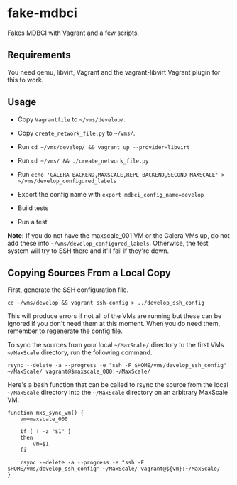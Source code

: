 # fake-mdbci

Fakes MDBCI with Vagrant and a few scripts.

## Requirements

You need qemu, libvirt, Vagrant and the vagrant-libvirt Vagrant plugin for this to work.

## Usage

- Copy `Vagrantfile` to `~/vms/develop/`.

- Copy `create_network_file.py` to `~/vms/`.

- Run `cd ~/vms/develop/ && vagrant up --provider=libvirt`

- Run `cd ~/vms/ && ./create_network_file.py`

- Run `echo 'GALERA_BACKEND,MAXSCALE,REPL_BACKEND,SECOND_MAXSCALE' > ~/vms/develop_configured_labels`

- Export the config name with `export mdbci_config_name=develop`

- Build tests

- Run a test

**Note:** If you do not have the maxscale_001 VM or the Galera VMs up, do not
  add these into `~/vms/develop_configured_labels`. Otherwise, the test system
  will try to SSH there and it'll fail if they're down.

## Copying Sources From a Local Copy

First, generate the SSH configuration file.

```
cd ~/vms/develop && vagrant ssh-config > ../develop_ssh_config
```

This will produce errors if not all of the VMs are running but these can
be ignored if you don't need them at this moment. When you do need them,
remember to regenerate the config file.

To sync the sources from your local `~/MaxScale/` directory to the first
VMs `~/MaxScale` directory, run the following command.

```
rsync --delete -a --progress -e "ssh -F $HOME/vms/develop_ssh_config" ~/MaxScale/ vagrant@$maxscale_000:~/MaxScale/
```

Here's a bash function that can be called to rsync the source from the
local `~/MaxScale` directory into the `~/MaxScale` directory on an
arbitrary MaxScale VM.

```
function mxs_sync_vm() {
    vm=maxscale_000

    if [ ! -z "$1" ]
    then
        vm=$1
    fi

    rsync --delete -a --progress -e "ssh -F $HOME/vms/develop_ssh_config" ~/MaxScale/ vagrant@${vm}:~/MaxScale/
}
```
